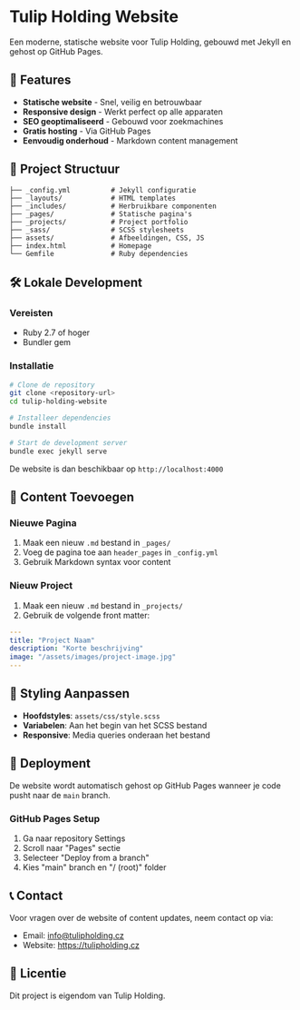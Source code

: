 # Tulip Holding Website

Een moderne, statische website voor Tulip Holding, gebouwd met Jekyll en gehost op GitHub Pages.

## 🚀 Features

- **Statische website** - Snel, veilig en betrouwbaar
- **Responsive design** - Werkt perfect op alle apparaten
- **SEO geoptimaliseerd** - Gebouwd voor zoekmachines
- **Gratis hosting** - Via GitHub Pages
- **Eenvoudig onderhoud** - Markdown content management

## 📁 Project Structuur

```
├── _config.yml          # Jekyll configuratie
├── _layouts/            # HTML templates
├── _includes/           # Herbruikbare componenten
├── _pages/              # Statische pagina's
├── _projects/           # Project portfolio
├── _sass/               # SCSS stylesheets
├── assets/              # Afbeeldingen, CSS, JS
├── index.html           # Homepage
└── Gemfile              # Ruby dependencies
```

## 🛠️ Lokale Development

### Vereisten
- Ruby 2.7 of hoger
- Bundler gem

### Installatie
```bash
# Clone de repository
git clone <repository-url>
cd tulip-holding-website

# Installeer dependencies
bundle install

# Start de development server
bundle exec jekyll serve
```

De website is dan beschikbaar op `http://localhost:4000`

## 📝 Content Toevoegen

### Nieuwe Pagina
1. Maak een nieuw `.md` bestand in `_pages/`
2. Voeg de pagina toe aan `header_pages` in `_config.yml`
3. Gebruik Markdown syntax voor content

### Nieuw Project
1. Maak een nieuw `.md` bestand in `_projects/`
2. Gebruik de volgende front matter:
```yaml
---
title: "Project Naam"
description: "Korte beschrijving"
image: "/assets/images/project-image.jpg"
---
```

## 🎨 Styling Aanpassen

- **Hoofdstyles**: `assets/css/style.scss`
- **Variabelen**: Aan het begin van het SCSS bestand
- **Responsive**: Media queries onderaan het bestand

## 🚀 Deployment

De website wordt automatisch gehost op GitHub Pages wanneer je code pusht naar de `main` branch.

### GitHub Pages Setup
1. Ga naar repository Settings
2. Scroll naar "Pages" sectie
3. Selecteer "Deploy from a branch"
4. Kies "main" branch en "/ (root)" folder

## 📞 Contact

Voor vragen over de website of content updates, neem contact op via:
- Email: info@tulipholding.cz
- Website: https://tulipholding.cz

## 📄 Licentie

Dit project is eigendom van Tulip Holding.

